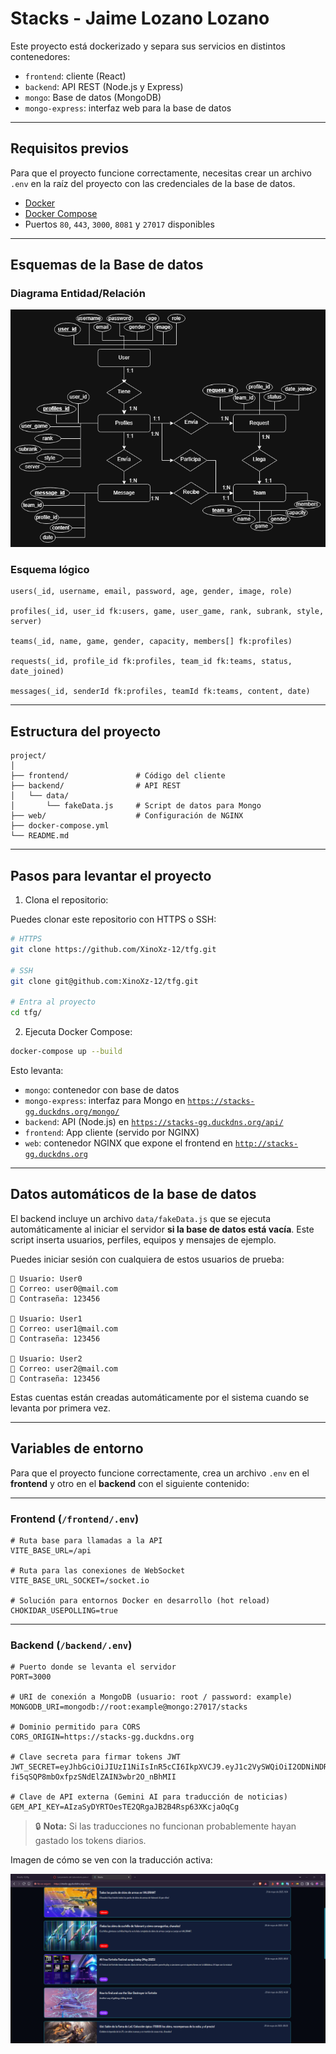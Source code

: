# Stacks - Jaime Lozano Lozano

Este proyecto está dockerizado y separa sus servicios en distintos contenedores:

- `frontend`: cliente (React)
- `backend`: API REST (Node.js y Express)
- `mongo`: Base de datos (MongoDB)
- `mongo-express`: interfaz web para la base de datos

---

## Requisitos previos

Para que el proyecto funcione correctamente, necesitas crear un archivo `.env` en la raíz del proyecto con las credenciales de la base de datos.

- [Docker](https://www.docker.com/)
- [Docker Compose](https://docs.docker.com/compose/)
- Puertos `80`, `443`, `3000`, `8081` y `27017` disponibles

---

## Esquemas de la Base de datos

### Diagrama Entidad/Relación

![Vista previa](./frontend/src/assets/images/diagrama_er.png)


### Esquema lógico

```text
users(_id, username, email, password, age, gender, image, role)

profiles(_id, user_id fk:users, game, user_game, rank, subrank, style, server)

teams(_id, name, game, gender, capacity, members[] fk:profiles)

requests(_id, profile_id fk:profiles, team_id fk:teams, status, date_joined)

messages(_id, senderId fk:profiles, teamId fk:teams, content, date)

```


---

## Estructura del proyecto

```
project/
│
├── frontend/               # Código del cliente
├── backend/                # API REST
│   └── data/
│       └── fakeData.js     # Script de datos para Mongo
├── web/                    # Configuración de NGINX
├── docker-compose.yml
└── README.md
```

---

## Pasos para levantar el proyecto

1. Clona el repositorio:

Puedes clonar este repositorio con HTTPS o SSH:

```bash
# HTTPS
git clone https://github.com/XinoXz-12/tfg.git

# SSH
git clone git@github.com:XinoXz-12/tfg.git

# Entra al proyecto
cd tfg/
```

2. Ejecuta Docker Compose:

```bash
docker-compose up --build
```

Esto levanta:

- `mongo`: contenedor con base de datos
- `mongo-express`: interfaz para Mongo en [`https://stacks-gg.duckdns.org/mongo/`](https://stacks-gg.duckdns.org/mongo/)
- `backend`: API (Node.js) en [`https://stacks-gg.duckdns.org/api/`](https://stacks-gg.duckdns.org/api/)
- `frontend`: App cliente (servido por NGINX)
- `web`: contenedor NGINX que expone el frontend en [`http://stacks-gg.duckdns.org`](http://stacks-gg.duckdns.org)

---

## Datos automáticos de la base de datos

El backend incluye un archivo `data/fakeData.js` que se ejecuta automáticamente al iniciar el servidor **si la base de datos está vacía**. Este script inserta usuarios, perfiles, equipos y mensajes de ejemplo.

Puedes iniciar sesión con cualquiera de estos usuarios de prueba:

```plaintext
👤 Usuario: User0
📧 Correo: user0@mail.com
🔐 Contraseña: 123456

👤 Usuario: User1
📧 Correo: user1@mail.com
🔐 Contraseña: 123456

👤 Usuario: User2
📧 Correo: user2@mail.com
🔐 Contraseña: 123456
```

Estas cuentas están creadas automáticamente por el sistema cuando se levanta por primera vez.

---

## Variables de entorno

Para que el proyecto funcione correctamente, crea un archivo `.env` en el **frontend** y otro en el **backend** con el siguiente contenido:

---

### Frontend (`/frontend/.env`)

```env
# Ruta base para llamadas a la API
VITE_BASE_URL=/api

# Ruta para las conexiones de WebSocket
VITE_BASE_URL_SOCKET=/socket.io

# Solución para entornos Docker en desarrollo (hot reload)
CHOKIDAR_USEPOLLING=true
```

---

### Backend (`/backend/.env`)

```env
# Puerto donde se levanta el servidor
PORT=3000

# URI de conexión a MongoDB (usuario: root / password: example)
MONGODB_URI=mongodb://root:example@mongo:27017/stacks

# Dominio permitido para CORS
CORS_ORIGIN=https://stacks-gg.duckdns.org

# Clave secreta para firmar tokens JWT
JWT_SECRET=eyJhbGciOiJIUzI1NiIsInR5cCI6IkpXVCJ9.eyJ1c2VySWQiOiI2ODNiNDRhMjIxMjY1Zjc2OTVjNTg1NzQiLCJpYXQiOjE3NDg3MjAyNDksImV4cCI6MTc0ODc2MzQ0OX0.j70Gh-fi5qSQP8mbOxfpzSNdElZAIN3wbr2O_nBhMII

# Clave de API externa (Gemini AI para traducción de noticias)
GEM_API_KEY=AIzaSyDYRTOesTE2QRgaJB2B4Rsp63XKcjaOqCg
```

> 🔒 **Nota:** Si las traducciones no funcionan probablemente hayan gastado los tokens diarios.

Imagen de cómo se ven con la traducción activa:

![Vista previa](./frontend/src/assets/images/news_example.png)
